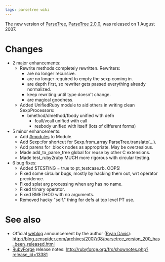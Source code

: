 ```yaml
---
tags: parsetree wiki
---
```


The new version of [ParseTree](/wiki/ParseTree), [ParseTree 2.0.0](/wiki/ParseTree_2.0.0), was released on 1 August 2007.

# Changes

-   2 major enhancements:
    -   Rewrite methods completely rewritten. Rewriters:
        -   are no longer recursive.
        -   are no longer required to empty the sexp coming in.
        -   are depth first, so rewriter gets passed everything already normalized.
        -   keep rewriting until type doesn't change.
        -   are magical goodness.
    -   Added UnifiedRuby module to aid others in writing clean SexpProcessors:
        -   bmethod/dmethod/fbody unified with defn
            -   fcall/vcall unified with call
            -   resbody unified with itself (lots of different forms)
-   5 minor enhancements:
    -   Add [\#modules](/tags/modules) to Module.
    -   Add Sexp::for shortcut for Sexp.from_array ParseTree.translate(...).
    -   Add parens for :block nodes as appropriate. May be overzealous.
    -   Made add_to_parse_tree global for reuse by other C extensions.
    -   Made test_ruby2ruby MUCH more rigorous with circular testing.
-   6 bug fixes:
    -   Added \$TESTING = true to pt_testcase.rb. OOPS!
    -   Fixed some circular bugs, mostly by hacking them out, wrt operator precidence.
    -   Fixed splat arg processing when arg has no name.
    -   Fixed trinary operator.
    -   Fixed BMETHOD with no arguments.
    -   Removed hacky "self." thing for defs at top level PT use.

# See also

-   Official [weblog](/wiki/weblog) announcement by the author ([Ryan Davis](/wiki/Ryan_Davis)): <http://blog.zenspider.com/archives/2007/08/parsetree_version_200_has_been_released.html>
-   [RubyForge](/wiki/RubyForge) release notes: <http://rubyforge.org/frs/shownotes.php?release_id=13381>
